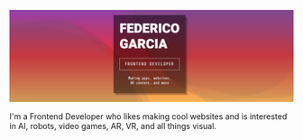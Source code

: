 ![cover](https://raw.githubusercontent.com/FedericoGarciaGarcia/FedericoGarciaGarcia/master/cover.png)

I'm a Frontend Developer who likes making cool websites and is interested in AI, robots, video games, AR, VR, and all things visual.
